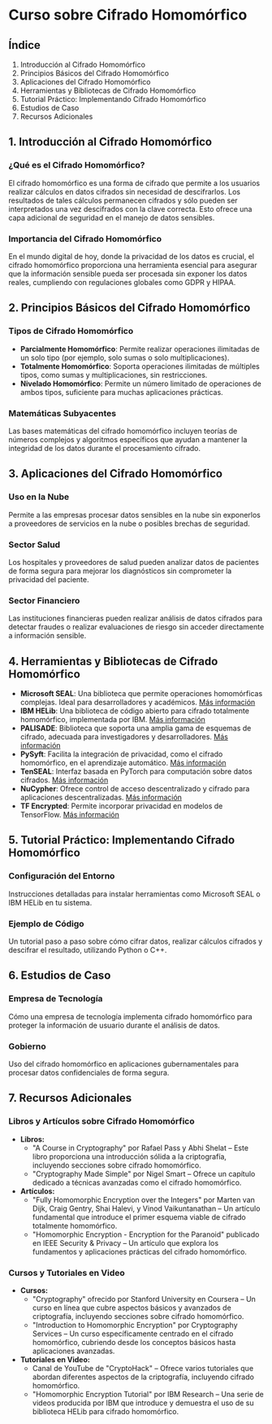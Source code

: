 # Curso sobre Cifrado Homomórfico

## Índice

1. Introducción al Cifrado Homomórfico
2. Principios Básicos del Cifrado Homomórfico
3. Aplicaciones del Cifrado Homomórfico
4. Herramientas y Bibliotecas de Cifrado Homomórfico
5. Tutorial Práctico: Implementando Cifrado Homomórfico
6. Estudios de Caso
7. Recursos Adicionales

## 1. Introducción al Cifrado Homomórfico

### ¿Qué es el Cifrado Homomórfico?

El cifrado homomórfico es una forma de cifrado que permite a los usuarios realizar cálculos en datos cifrados sin necesidad de descifrarlos. Los resultados de tales cálculos permanecen cifrados y sólo pueden ser interpretados una vez descifrados con la clave correcta. Esto ofrece una capa adicional de seguridad en el manejo de datos sensibles.

### Importancia del Cifrado Homomórfico

En el mundo digital de hoy, donde la privacidad de los datos es crucial, el cifrado homomórfico proporciona una herramienta esencial para asegurar que la información sensible pueda ser procesada sin exponer los datos reales, cumpliendo con regulaciones globales como GDPR y HIPAA.

## 2. Principios Básicos del Cifrado Homomórfico

### Tipos de Cifrado Homomórfico

- **Parcialmente Homomórfico**: Permite realizar operaciones ilimitadas de un solo tipo (por ejemplo, solo sumas o solo multiplicaciones).
- **Totalmente Homomórfico**: Soporta operaciones ilimitadas de múltiples tipos, como sumas y multiplicaciones, sin restricciones.
- **Nivelado Homomórfico**: Permite un número limitado de operaciones de ambos tipos, suficiente para muchas aplicaciones prácticas.

### Matemáticas Subyacentes

Las bases matemáticas del cifrado homomórfico incluyen teorías de números complejos y algoritmos específicos que ayudan a mantener la integridad de los datos durante el procesamiento cifrado.

## 3. Aplicaciones del Cifrado Homomórfico

### Uso en la Nube

Permite a las empresas procesar datos sensibles en la nube sin exponerlos a proveedores de servicios en la nube o posibles brechas de seguridad.

### Sector Salud

Los hospitales y proveedores de salud pueden analizar datos de pacientes de forma segura para mejorar los diagnósticos sin comprometer la privacidad del paciente.

### Sector Financiero

Las instituciones financieras pueden realizar análisis de datos cifrados para detectar fraudes o realizar evaluaciones de riesgo sin acceder directamente a información sensible.

## 4. Herramientas y Bibliotecas de Cifrado Homomórfico

- **Microsoft SEAL**: Una biblioteca que permite operaciones homomórficas complejas. Ideal para desarrolladores y académicos. [Más información](https://www.microsoft.com/en-us/research/project/microsoft-seal/)
- **IBM HELib**: Una biblioteca de código abierto para cifrado totalmente homomórfico, implementada por IBM. [Más información](https://github.com/IBM/helib)
- **PALISADE**: Biblioteca que soporta una amplia gama de esquemas de cifrado, adecuada para investigadores y desarrolladores. [Más información](https://git.njit.edu/palisade/PALISADE)
- **PySyft**: Facilita la integración de privacidad, como el cifrado homomórfico, en el aprendizaje automático. [Más información](https://github.com/OpenMined/PySyft)
- **TenSEAL**: Interfaz basada en PyTorch para computación sobre datos cifrados. [Más información](https://github.com/OpenMined/TenSEAL)
- **NuCypher**: Ofrece control de acceso descentralizado y cifrado para aplicaciones descentralizadas. [Más información](https://www.nucypher.com/)
- **TF Encrypted**: Permite incorporar privacidad en modelos de TensorFlow. [Más información](https://github.com/tf-encrypted/tf-encrypted)

## 5. Tutorial Práctico: Implementando Cifrado Homomórfico

### Configuración del Entorno

Instrucciones detalladas para instalar herramientas como Microsoft SEAL o IBM HELib en tu sistema.

### Ejemplo de Código

Un tutorial paso a paso sobre cómo cifrar datos, realizar cálculos cifrados y descifrar el resultado, utilizando Python o C++.

## 6. Estudios de Caso

### Empresa de Tecnología

Cómo una empresa de tecnología implementa cifrado homomórfico para proteger la información de usuario durante el análisis de datos.

### Gobierno

Uso del cifrado homomórfico en aplicaciones gubernamentales para procesar datos confidenciales de forma segura.

## 7. Recursos Adicionales

### Libros y Artículos sobre Cifrado Homomórfico

- **Libros:**
  - "A Course in Cryptography" por Rafael Pass y Abhi Shelat – Este libro proporciona una introducción sólida a la criptografía, incluyendo secciones sobre cifrado homomórfico.
  - "Cryptography Made Simple" por Nigel Smart – Ofrece un capítulo dedicado a técnicas avanzadas como el cifrado homomórfico.
- **Artículos:**
  - "Fully Homomorphic Encryption over the Integers" por Marten van Dijk, Craig Gentry, Shai Halevi, y Vinod Vaikuntanathan – Un artículo fundamental que introduce el primer esquema viable de cifrado totalmente homomórfico.
  - "Homomorphic Encryption - Encryption for the Paranoid" publicado en IEEE Security & Privacy – Un artículo que explora los fundamentos y aplicaciones prácticas del cifrado homomórfico.

### Cursos y Tutoriales en Video

- **Cursos:**
  - "Cryptography" ofrecido por Stanford University en Coursera – Un curso en línea que cubre aspectos básicos y avanzados de criptografía, incluyendo secciones sobre cifrado homomórfico.
  - "Introduction to Homomorphic Encryption" por Cryptography Services – Un curso específicamente centrado en el cifrado homomórfico, cubriendo desde los conceptos básicos hasta aplicaciones avanzadas.
- **Tutoriales en Video:**
  - Canal de YouTube de "CryptoHack" – Ofrece varios tutoriales que abordan diferentes aspectos de la criptografía, incluyendo cifrado homomórfico.
  - "Homomorphic Encryption Tutorial" por IBM Research – Una serie de videos producida por IBM que introduce y demuestra el uso de su biblioteca HELib para cifrado homomórfico.
